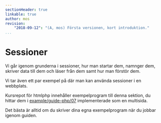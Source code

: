 ```yaml
---
sectionHeader: true
linkable: true
author: mos
revision:
    "2018-09-12": "(A, mos) Första versionen, kort introduktion."
...
```

Sessioner
=======================

Vi går igenom grunderna i sessioner, hur man startar dem, namnger dem, skriver data till dem och läser från dem samt hur man förstör dem.

Vi tar även ett par exempel på där man kan använda sessioner i en webbplats.

Kursrepot för htmlphp innehåller exempelprogram till denna sektion, du hittar dem i [example/guide-php/07](https://github.com/dbwebb-se/htmlphp/tree/master/example/guide-php/07) implementerade som en multisida.

Det bästa är alltid om du skriver dina egna exempelprogram när du jobbar igenom guiden.
